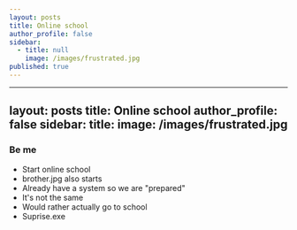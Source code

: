 ```yaml
---
layout: posts
title: Online school
author_profile: false
sidebar:
  - title: null
    image: /images/frustrated.jpg
published: true
---
```

---
layout: posts
title: Online school
author_profile: false
sidebar:
   title: 
    image: /images/frustrated.jpg
---

### Be me
- Start online school
- brother.jpg also starts 
- Already have a system so we are "prepared"
- It's not the same
- Would rather actually go to school
- Suprise.exe



